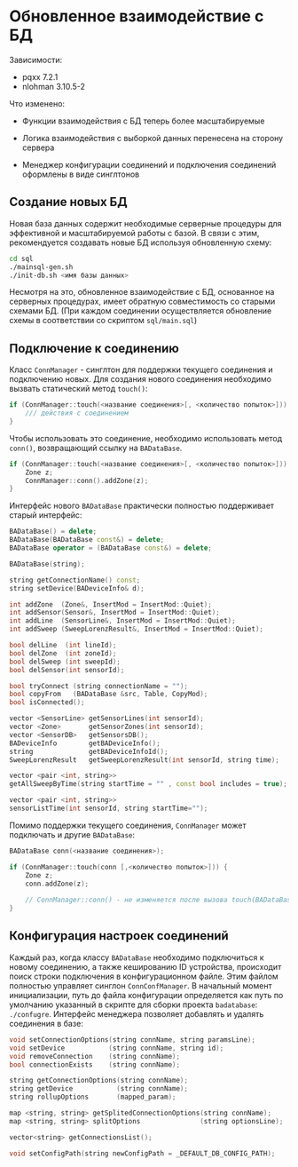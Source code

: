 # Обновленное взаимодействие с БД

Зависимости:

- pqxx 7.2.1
- nlohman 3.10.5-2

Что изменено:

- Функции взаимодействия с БД теперь более масштабируемые

- Логика взаимодействия с выборкой данных перенесена на сторону сервера
- Менеджер конфигурации соединений и подключения соединений оформлены в виде синглтонов

## Создание новых БД

Новая база данных содержит необходимые серверные процедуры для эффективной и масштабируемой работы с базой. В связи с этим, рекомендуется создавать новые БД используя обновленную схему:

```bash
cd sql
./mainsql-gen.sh
./init-db.sh <имя базы данных>
```

Несмотря на это, обновленное взаимодействие с БД, основанное на серверных процедурах, имеет обратную совместимость со старыми схемами БД. (При каждом соединении осуществляется обновление схемы в соответствии со скриптом `sql/main.sql`) 

## Подключение к соединению

Класс `ConnManager` - синглтон для поддержки текущего соединения и подключению новых. Для создания нового соединения необходимо вызвать статический метод `touch()`:

```   c++
if (ConnManager::touch(<название соединения>[, <количество попыток>])) {
    /// действия с соединением
}
```

Чтобы использовать это соединение, необходимо использовать метод `conn()`, возвращающий ссылку на `BADataBase`.

```c++
if (ConnManager::touch(<название соединения>[, <количество попыток>])) {
    Zone z;
    ConnManager::conn().addZone(z);
}
```

Интерфейс нового `BADataBase` практически полностью поддерживает старый интерфейс:

```c++
BADataBase() = delete;
BADataBase(BADataBase const&) = delete;
BADataBase operator = (BADataBase const&) = delete;

BADataBase(string);

string getConnectionName() const;
string setDevice(BADeviceInfo& d);

int addZone  (Zone&, InsertMod = InsertMod::Quiet);
int addSensor(Sensor&, InsertMod = InsertMod::Quiet);
int addLine  (SensorLine&, InsertMod = InsertMod::Quiet);
int addSweep (SweepLorenzResult&, InsertMod = InsertMod::Quiet);

bool delLine  (int lineId);
bool delZone  (int zoneId);
bool delSweep (int sweepId);
bool delSensor(int sensorId);

bool tryConnect (string connectionName = "");
bool copyFrom   (BADataBase &src, Table, CopyMod);
bool isConnected();

vector <SensorLine> getSensorLines(int sensorId);
vector <Zone>       getSensorZones(int sensorId);
vector <SensorDB>   getSensorsDB();
BADeviceInfo        getBADeviceInfo();
string              getBADeviceInfoId();
SweepLorenzResult   getSweepLorenzResult(int sensorId, string time);

vector <pair <int, string>>
getAllSweepByTime(string startTime = "" , const bool includes = true);

vector <pair <int, string>>
sensorListTime(int sensorId, string startTime="");
```

Помимо поддержки текущего соединения, `ConnManager` может подключать и другие `BADataBase`:

```c++
BADataBase conn(<название соединения>);

if (ConnManager::touch(сonn [,<количество попыток>])) {
    Zone z;
    conn.addZone(z);
    
    // ConnManager::conn() - не изменяется после вызова touch(BADataBase&)
}
```

## Конфигурация настроек соединений

Каждый раз, когда классу `BADataBase` необходимо подключиться к новому соединению, а также кешированию ID устройства, происходит поиск строки подключения в конфигурационном файле. Этим файлом полностью управляет синглон `ConnConfManager`. В начальный момент инициализации, путь до файла конфигурации определяется как путь по умолчанию указанный в скрипте для сборки проекта `badatabase`: `./confugre`. Интерфейс менеджера позволяет добавлять и удалять соединения в базе:

```c++
void setConnectionOptions(string connName, string paramsLine);
void setDevice           (string connName, string id);
void removeConnection    (string connName);
bool connectionExists    (string connName);

string getConnectionOptions(string connName);
string getDevice           (string connName);
string rollupOptions       (mapped_param);

map <string, string> getSplitedConnectionOptions(string connName);
map <string, string> splitOptions               (string optionsLine);

vector<string> getConnectionsList();

void setConfigPath(string newConfigPath = _DEFAULT_DB_CONFIG_PATH);
```

